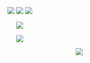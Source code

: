 <html>
  <body>
    <p align="center">
<img src="https://ukusyaoi.neocities.org/thing/9teen.png"> <img src="https://ukusyaoi.neocities.org/thing/shehim.png"> <img src="https://ukusyaoi.neocities.org/thing/turkish.png">
       <p align="center">
<img src="https://ukusyaoi.neocities.org/thing/fujodanshi.png">
<p align="center">
<img src="https://ukusyaoi.neocities.org/github/sern.png">
  <p align="center">
    </body>
</html>


　　　　　　　　　　　　　　　　　　　　　　　　　　　![](https://komarev.com/ghpvc/?username=ukusyaoi&color=95c4bc&label=My+Fans&base=500&abbreviated=true)
